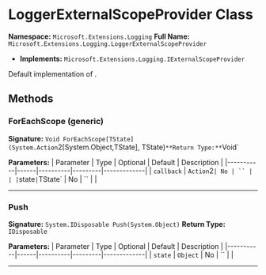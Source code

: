 # LoggerExternalScopeProvider Class

**Namespace:** `Microsoft.Extensions.Logging`
**Full Name:** `Microsoft.Extensions.Logging.LoggerExternalScopeProvider`
- **Implements:** `Microsoft.Extensions.Logging.IExternalScopeProvider`

Default implementation of .

## Methods

### ForEachScope (generic)

**Signature:** `Void ForEachScope[TState](System.Action`2[System.Object,TState], TState)`
**Return Type:** `Void`

**Parameters:**
| Parameter | Type | Optional | Default | Description |
|-----------|------|----------|---------|-------------|
| `callback` | `Action`2` | No | `` |  |
| `state` | `TState` | No | `` |  |

---

### Push

**Signature:** `System.IDisposable Push(System.Object)`
**Return Type:** `IDisposable`

**Parameters:**
| Parameter | Type | Optional | Default | Description |
|-----------|------|----------|---------|-------------|
| `state` | `Object` | No | `` |  |

---